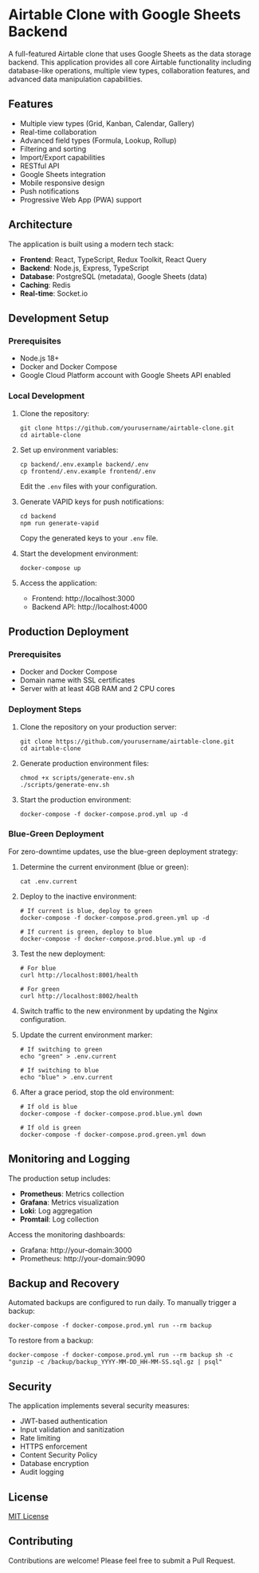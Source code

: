 # Airtable Clone with Google Sheets Backend

A full-featured Airtable clone that uses Google Sheets as the data storage backend. This application provides all core Airtable functionality including database-like operations, multiple view types, collaboration features, and advanced data manipulation capabilities.

## Features

- Multiple view types (Grid, Kanban, Calendar, Gallery)
- Real-time collaboration
- Advanced field types (Formula, Lookup, Rollup)
- Filtering and sorting
- Import/Export capabilities
- RESTful API
- Google Sheets integration
- Mobile responsive design
- Push notifications
- Progressive Web App (PWA) support

## Architecture

The application is built using a modern tech stack:

- **Frontend**: React, TypeScript, Redux Toolkit, React Query
- **Backend**: Node.js, Express, TypeScript
- **Database**: PostgreSQL (metadata), Google Sheets (data)
- **Caching**: Redis
- **Real-time**: Socket.io

## Development Setup

### Prerequisites

- Node.js 18+
- Docker and Docker Compose
- Google Cloud Platform account with Google Sheets API enabled

### Local Development

1. Clone the repository:
   ```
   git clone https://github.com/yourusername/airtable-clone.git
   cd airtable-clone
   ```

2. Set up environment variables:
   ```
   cp backend/.env.example backend/.env
   cp frontend/.env.example frontend/.env
   ```
   
   Edit the `.env` files with your configuration.

3. Generate VAPID keys for push notifications:
   ```
   cd backend
   npm run generate-vapid
   ```
   
   Copy the generated keys to your `.env` file.

4. Start the development environment:
   ```
   docker-compose up
   ```

5. Access the application:
   - Frontend: http://localhost:3000
   - Backend API: http://localhost:4000

## Production Deployment

### Prerequisites

- Docker and Docker Compose
- Domain name with SSL certificates
- Server with at least 4GB RAM and 2 CPU cores

### Deployment Steps

1. Clone the repository on your production server:
   ```
   git clone https://github.com/yourusername/airtable-clone.git
   cd airtable-clone
   ```

2. Generate production environment files:
   ```
   chmod +x scripts/generate-env.sh
   ./scripts/generate-env.sh
   ```

3. Start the production environment:
   ```
   docker-compose -f docker-compose.prod.yml up -d
   ```

### Blue-Green Deployment

For zero-downtime updates, use the blue-green deployment strategy:

1. Determine the current environment (blue or green):
   ```
   cat .env.current
   ```

2. Deploy to the inactive environment:
   ```
   # If current is blue, deploy to green
   docker-compose -f docker-compose.prod.green.yml up -d
   
   # If current is green, deploy to blue
   docker-compose -f docker-compose.prod.blue.yml up -d
   ```

3. Test the new deployment:
   ```
   # For blue
   curl http://localhost:8001/health
   
   # For green
   curl http://localhost:8002/health
   ```

4. Switch traffic to the new environment by updating the Nginx configuration.

5. Update the current environment marker:
   ```
   # If switching to green
   echo "green" > .env.current
   
   # If switching to blue
   echo "blue" > .env.current
   ```

6. After a grace period, stop the old environment:
   ```
   # If old is blue
   docker-compose -f docker-compose.prod.blue.yml down
   
   # If old is green
   docker-compose -f docker-compose.prod.green.yml down
   ```

## Monitoring and Logging

The production setup includes:

- **Prometheus**: Metrics collection
- **Grafana**: Metrics visualization
- **Loki**: Log aggregation
- **Promtail**: Log collection

Access the monitoring dashboards:
- Grafana: http://your-domain:3000
- Prometheus: http://your-domain:9090

## Backup and Recovery

Automated backups are configured to run daily. To manually trigger a backup:

```
docker-compose -f docker-compose.prod.yml run --rm backup
```

To restore from a backup:

```
docker-compose -f docker-compose.prod.yml run --rm backup sh -c "gunzip -c /backup/backup_YYYY-MM-DD_HH-MM-SS.sql.gz | psql"
```

## Security

The application implements several security measures:

- JWT-based authentication
- Input validation and sanitization
- Rate limiting
- HTTPS enforcement
- Content Security Policy
- Database encryption
- Audit logging

## License

[MIT License](LICENSE)

## Contributing

Contributions are welcome! Please feel free to submit a Pull Request.